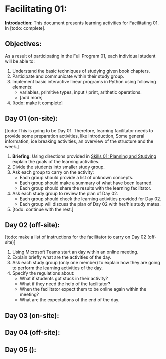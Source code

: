 # Facilitating 01:

**Introduction**: This document presents learning activities for Facilitating 01. In [todo: complete].

## Objectives:

As a result of participating in the Full Program 01, each individual student will be able to:

1. Understand the basic techniques of studying given book chapters.
2. Participate and communicate within their study group.
3. Implement basic interactive linear programs in Python using following elements:
	- variables, primitive types, input / print, arithetic operations.
	- [add more]
4. [todo: make it complete]
 
## Day 01 (on-site):
[todo: This is going to be Day 01. Therefore, learning facilitator needs to provide some preparation activities, like Introduction, Some general information, ice breaking activities, an overview of the structure and the week.]

1. **Briefing**: Using directions provided in [Skills 01: Planning and Studying](./inf-bc-w01-skills.md) explain the goals of the learning activities.
2. Divide the students into smaller study group.
3. Ask each group to carry on the activity:
	- Each group should provide a list of unknown concepts.
	- Each group should make a summary of what have been learned.
	- Each group should share the results with the learning facilitator.
4. Ask each study group to review the plan of Day 02.
	- Each group should check the learning activities provided for Day 02.
	- Each group will discuss the plan of Day 02 with her/his study mates.
5. [todo: continue with the rest.]

## Day 02 (off-site):
[todo: make a list of instructions for the facilitator to carry on Day 02 (off-site)]

1. Using Microsoft Teams start an day within an online meeting.
2. Explain briefly what are the activities of the day.
3. Ask each study group (only one member) to explain how they are going to perform the learning activities of the day.
4. Specify the regulations about:
	- What if students got stuck in their activity?
	- What if they need the help of the facilitator?
	- When the facilitator expect them to be online again within the meeting?
	- What are the expectations of the end of the day.

## Day 03 (on-site):

## Day 04 (off-site):

## Day 05 ():


